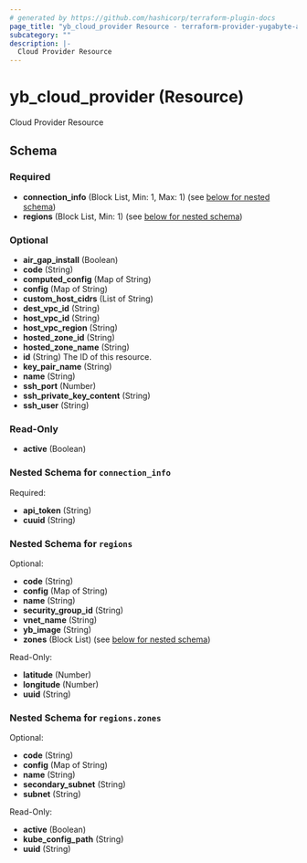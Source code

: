 ```yaml
---
# generated by https://github.com/hashicorp/terraform-plugin-docs
page_title: "yb_cloud_provider Resource - terraform-provider-yugabyte-anywhere"
subcategory: ""
description: |-
  Cloud Provider Resource
---
```


# yb_cloud_provider (Resource)

Cloud Provider Resource



<!-- schema generated by tfplugindocs -->
## Schema

### Required

- **connection_info** (Block List, Min: 1, Max: 1) (see [below for nested schema](#nestedblock--connection_info))
- **regions** (Block List, Min: 1) (see [below for nested schema](#nestedblock--regions))

### Optional

- **air_gap_install** (Boolean)
- **code** (String)
- **computed_config** (Map of String)
- **config** (Map of String)
- **custom_host_cidrs** (List of String)
- **dest_vpc_id** (String)
- **host_vpc_id** (String)
- **host_vpc_region** (String)
- **hosted_zone_id** (String)
- **hosted_zone_name** (String)
- **id** (String) The ID of this resource.
- **key_pair_name** (String)
- **name** (String)
- **ssh_port** (Number)
- **ssh_private_key_content** (String)
- **ssh_user** (String)

### Read-Only

- **active** (Boolean)

<a id="nestedblock--connection_info"></a>
### Nested Schema for `connection_info`

Required:

- **api_token** (String)
- **cuuid** (String)


<a id="nestedblock--regions"></a>
### Nested Schema for `regions`

Optional:

- **code** (String)
- **config** (Map of String)
- **name** (String)
- **security_group_id** (String)
- **vnet_name** (String)
- **yb_image** (String)
- **zones** (Block List) (see [below for nested schema](#nestedblock--regions--zones))

Read-Only:

- **latitude** (Number)
- **longitude** (Number)
- **uuid** (String)

<a id="nestedblock--regions--zones"></a>
### Nested Schema for `regions.zones`

Optional:

- **code** (String)
- **config** (Map of String)
- **name** (String)
- **secondary_subnet** (String)
- **subnet** (String)

Read-Only:

- **active** (Boolean)
- **kube_config_path** (String)
- **uuid** (String)


